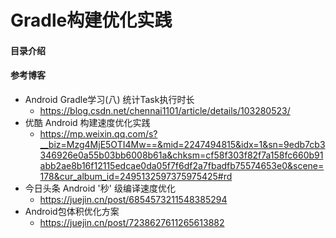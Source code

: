 # Gradle构建优化实践
#### 目录介绍












#### 参考博客
- Android Gradle学习(八) 统计Task执行时长
    - https://blog.csdn.net/chennai1101/article/details/103280523/
- 优酷 Android 构建速度优化实践
    - https://mp.weixin.qq.com/s?__biz=Mzg4MjE5OTI4Mw==&mid=2247494815&idx=1&sn=9edb7cb3346926e0a55b03bb6008b61a&chksm=cf58f303f82f7a158fc660b91abb2ae8b16f12115edcae0da05f7f6df2a7fbadfb75574653e0&scene=178&cur_album_id=2495132597375975425#rd
- 今日头条 Android '秒' 级编译速度优化
  - https://juejin.cn/post/6854573211548385294
- Android包体积优化方案
  - https://juejin.cn/post/7238627611265613882
























